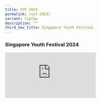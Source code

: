 ```yaml
---
title: SYF 2024
permalink: /syf-2024/
variant: tiptap
description: ""
third_nav_title: Singapore Youth Festival
---
```

<h3>Singapore Youth Festival 2024</h3>
<div class="iframe-wrapper">
<iframe allowfullscreen="true" frameborder="0" src="https://www.youtube.com/embed/oQR_9JbGigo?si=ZFJsrD7vMEhWaBCJ"></iframe>
</div>
<h3></h3>
<p></p>